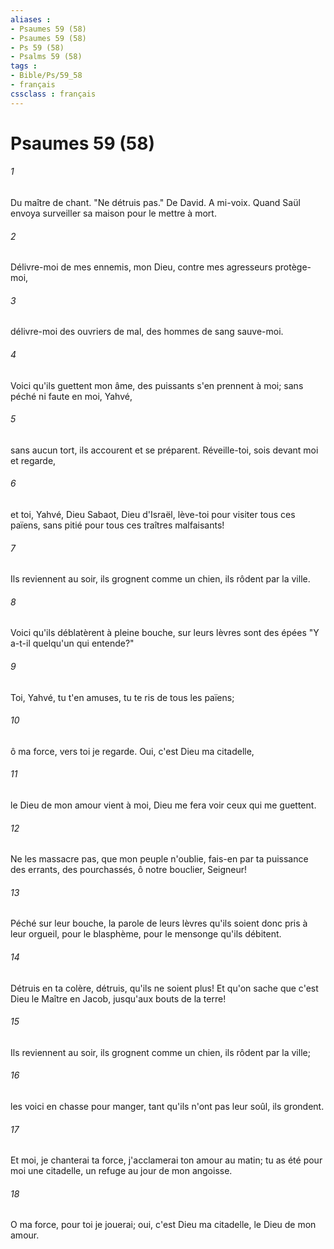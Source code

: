 ```yaml
---
aliases : 
- Psaumes 59 (58)
- Psaumes 59 (58)
- Ps 59 (58)
- Psalms 59 (58)
tags : 
- Bible/Ps/59_58
- français
cssclass : français
---
```


# Psaumes 59 (58)

###### 1
Du maître de chant. "Ne détruis pas." De David. A mi-voix. Quand Saül envoya surveiller sa maison pour le mettre à mort.
###### 2
Délivre-moi de mes ennemis, mon Dieu, contre mes agresseurs protège-moi,
###### 3
délivre-moi des ouvriers de mal, des hommes de sang sauve-moi.
###### 4
Voici qu'ils guettent mon âme, des puissants s'en prennent à moi; sans péché ni faute en moi, Yahvé,
###### 5
sans aucun tort, ils accourent et se préparent. Réveille-toi, sois devant moi et regarde,
###### 6
et toi, Yahvé, Dieu Sabaot, Dieu d'Israël, lève-toi pour visiter tous ces païens, sans pitié pour tous ces traîtres malfaisants!
###### 7
Ils reviennent au soir, ils grognent comme un chien, ils rôdent par la ville.
###### 8
Voici qu'ils déblatèrent à pleine bouche, sur leurs lèvres sont des épées "Y a-t-il quelqu'un qui entende?"
###### 9
Toi, Yahvé, tu t'en amuses, tu te ris de tous les païens;
###### 10
ô ma force, vers toi je regarde. Oui, c'est Dieu ma citadelle,
###### 11
le Dieu de mon amour vient à moi, Dieu me fera voir ceux qui me guettent.
###### 12
Ne les massacre pas, que mon peuple n'oublie, fais-en par ta puissance des errants, des pourchassés, ô notre bouclier, Seigneur!
###### 13
Péché sur leur bouche, la parole de leurs lèvres qu'ils soient donc pris à leur orgueil, pour le blasphème, pour le mensonge qu'ils débitent.
###### 14
Détruis en ta colère, détruis, qu'ils ne soient plus! Et qu'on sache que c'est Dieu le Maître en Jacob, jusqu'aux bouts de la terre!
###### 15
Ils reviennent au soir, ils grognent comme un chien, ils rôdent par la ville;
###### 16
les voici en chasse pour manger, tant qu'ils n'ont pas leur soûl, ils grondent.
###### 17
Et moi, je chanterai ta force, j'acclamerai ton amour au matin; tu as été pour moi une citadelle, un refuge au jour de mon angoisse.
###### 18
O ma force, pour toi je jouerai; oui, c'est Dieu ma citadelle, le Dieu de mon amour.
